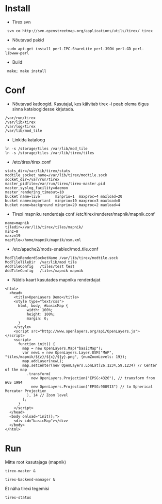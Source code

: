 # Install #
  * Tirex svn
```
 svn co http://svn.openstreetmap.org/applications/utils/tirex/ tirex
```
  * Nõutavad pakid
```
 sudo apt-get install perl-IPC-ShareLite perl-JSON perl-GD perl-libwww-perl
```
  * Build
```
 make; make install
```

# Conf #
  * Nõutavad katloogid. Kasutajal, kes käivitab tirex -i peab olema õigus sinna kataloogidesse kirjutada.
```
/var/run/tirex
/var/lib/tirex
/var/log/tirex
/var/lib/mod_tile
```
  * Linkida kataloog
```
ln -s /storage/tiles /var/lib/mod_tile
ln -s /storage/tiles /var/lib/tirex/tiles
```
  * /etc/tirex/tirex.conf
```
stats_dir=/var/lib/tirex/stats
modtile_socket_name=/var/lib/tirex/modtile.sock
socket_dir=/var/run/tirex
master_pidfile=/var/run/tirex/tirex-master.pid
master_syslog_facility=daemon
master_rendering_timeout=10
bucket name=live       minprio=1  maxproc=4 maxload=20
bucket name=important  minprio=10 maxproc=3 maxload=8
bucket name=background minprio=20 maxproc=2 maxload=4
```

  * Tirexi mapniku renderdaja conf /etc/tirex/renderer/mapnik/mapnik.conf
```
name=mapnik
tiledir=/var/lib/tirex/tiles/mapnik/
minz=0
maxz=19
mapfile=/home/mapnik/mapnik/osm.xml
```

  * /etc/apache2/mods-enabled/mod\_tile.conf
```
ModTileRenderdSocketName /var/lib/tirex/modtile.sock
ModTileTileDir  /var/lib/mod_tile
AddTileConfig   /tiles/test test
AddTileConfig   /tiles/mapnik mapnik
```

  * Näidis kaart kasutades mapniku renderdajat
```
<html>
  <head>
    <title>OpenLayers Demo</title>
    <style type="text/css">
      html, body, #basicMap {
          width: 100%;
          height: 100%;
          margin: 0;
      }
    </style>
    <script src="http://www.openlayers.org/api/OpenLayers.js"></script>
    <script>
      function init() {
        map = new OpenLayers.Map("basicMap");
        var newL = new OpenLayers.Layer.OSM("MAP", "tiles/mapnik/${z}/${x}/${y}.png", {numZoomLevels: 19});
        map.addLayer(newL);
        map.setCenter(new OpenLayers.LonLat(26.1234,59.1234) // Center of the map
          .transform(
            new OpenLayers.Projection("EPSG:4326"), // transform from WGS 1984
            new OpenLayers.Projection("EPSG:900913") // to Spherical Mercator Projection
          ), 14 // Zoom level
        );
      }
    </script>
  </head>
  <body onload="init();">
    <div id="basicMap"></div>
  </body>
</html>
```
# Run #
Mitte root kasutajaga (mapnik)
```
tirex-master &
```

```
tirex-backend-manager &
```

Et näha tirexi tegemisi
```
tirex-status
```
